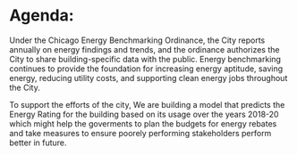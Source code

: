 # Agenda:

Under the Chicago Energy Benchmarking Ordinance, the City reports annually on energy findings and trends, and the ordinance authorizes the City to share building-specific data with the public. Energy benchmarking continues to provide the foundation for increasing energy aptitude, saving energy, reducing utility costs, and supporting clean energy jobs throughout the City.

To support the efforts of the city, We are building a model that predicts the Energy Rating for the building based on its usage over the years 2018-20 which might help the goverments to plan the budgets for energy rebates and take measures to ensure poorely performing stakeholders perform better in future. 
